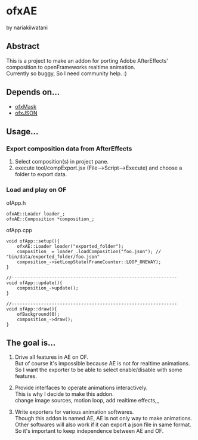 # ofxAE
by nariakiiwatani

## Abstract
This is a project to make an addon for porting Adobe AfterEffects' composition to openFrameworks realtime animation.  
Currently so buggy, So I need community help. :)

## Depends on...
- [ofxMask](https://github.com/nariakiiwatani/ofxMask "ofxMask")
- [ofxJSON](https://github.com/jefftimesten/ofxJSON "ofxJSON")

## Usage...
### Export composition data from AfterEffects
1. Select composition(s) in project pane.
2. execute tool/compExport.jsx (File-->Script-->Execute) and choose a folder to export data.

### Load and play on OF
ofApp.h  

	ofxAE::Loader loader_;
	ofxAE::Composition *composition_;
ofApp.cpp  

	void ofApp::setup(){
		ofxAE::Loader loader("exported_folder");
		composition_ = loader_.loadComposition("foo.json");	// "bin/data/exported_folder/foo.json"
		composition_->setLoopState(FrameCounter::LOOP_ONEWAY);
	}

	//--------------------------------------------------------------
	void ofApp::update(){
		composition_->update();
	}

	//--------------------------------------------------------------
	void ofApp::draw(){
		ofBackground(0);
		composition_->draw();
	}

## The goal is...
1. Drive all features in AE on OF.  
But of course it's impossible because AE is not for realtime animations.  
So I want the exporter to be able to select enable/disable with some features.  

2. Provide interfaces to operate animations interactively.  
This is why I decide to make this addon.  
change image sources, motion loop, add realtime effects,,,  

3. Write exporters for various animation softwares.  
Though this addon is named AE, AE is not only way to make animations.  
Other softwares will also work if it can export a json file in same format.  
So it's important to keep independence between AE and OF.  
